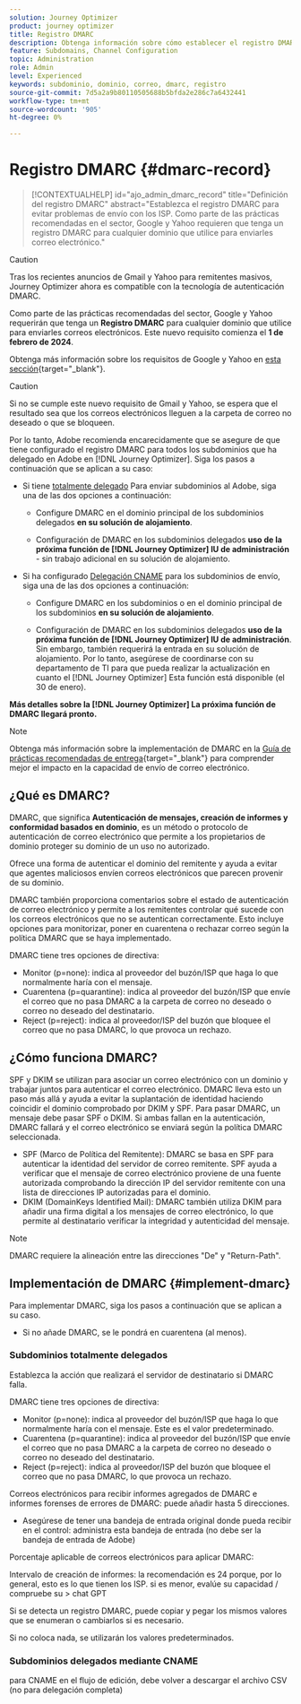 ```yaml
---
solution: Journey Optimizer
product: journey optimizer
title: Registro DMARC
description: Obtenga información sobre cómo establecer el registro DMARC en Journey Optimizer
feature: Subdomains, Channel Configuration
topic: Administration
role: Admin
level: Experienced
keywords: subdominio, dominio, correo, dmarc, registro
source-git-commit: 7d5a2a9b80110505688b5bfda2e286c7a6432441
workflow-type: tm+mt
source-wordcount: '905'
ht-degree: 0%

---
```


# Registro DMARC {#dmarc-record}

>[!CONTEXTUALHELP]
>id="ajo_admin_dmarc_record"
>title="Definición del registro DMARC"
>abstract="Establezca el registro DMARC para evitar problemas de envío con los ISP. Como parte de las prácticas recomendadas en el sector, Google y Yahoo requieren que tenga un registro DMARC para cualquier dominio que utilice para enviarles correo electrónico."

>[!CAUTION]
>
>Tras los recientes anuncios de Gmail y Yahoo para remitentes masivos, Journey Optimizer ahora es compatible con la tecnología de autenticación DMARC.

<!--TO ADD TO AJO HOME PAGE (first tab)

>[!TAB Mandatory DMARC update]

As part of their enforcing industry best practices, Google and Yahoo will both be requiring that you have a DMARC record for any domain you use to send email to them, starting on **February 1st, 2024**. Make sure that you have DMARC record set up for all the subdomains that you have delegated to Adobe in Journey Optimizer.

[![image](using/assets/do-not-localize/learn-more-button.svg)](using/configuration/dmarc-record-update.md)
-->

Como parte de las prácticas recomendadas del sector, Google y Yahoo requerirán que tenga un **Registro DMARC** para cualquier dominio que utilice para enviarles correos electrónicos. Este nuevo requisito comienza el **1 de febrero de 2024**.

Obtenga más información sobre los requisitos de Google y Yahoo en [esta sección](https://experienceleague.adobe.com/docs/deliverability-learn/deliverability-best-practice-guide/additional-resources/guidance-around-changes-to-google-and-yahoo.html?lang=en#dmarc%3A){target="_blank"}.

>[!CAUTION]
>
>Si no se cumple este nuevo requisito de Gmail y Yahoo, se espera que el resultado sea que los correos electrónicos lleguen a la carpeta de correo no deseado o que se bloqueen.

Por lo tanto, Adobe recomienda encarecidamente que se asegure de que tiene configurado el registro DMARC para todos los subdominios que ha delegado en Adobe en [!DNL Journey Optimizer]. Siga los pasos a continuación que se aplican a su caso:

* Si tiene [totalmente delegado](delegate-subdomain.md#full-subdomain-delegation) Para enviar subdominios al Adobe, siga una de las dos opciones a continuación:

   * Configure DMARC en el dominio principal de los subdominios delegados **en su solución de alojamiento**.

   * Configuración de DMARC en los subdominios delegados **uso de la próxima función de [!DNL Journey Optimizer] IU de administración** - sin trabajo adicional en su solución de alojamiento.

* Si ha configurado [Delegación CNAME](delegate-subdomain.md#cname-subdomain-delegation) para los subdominios de envío, siga una de las dos opciones a continuación:

   * Configure DMARC en los subdominios o en el dominio principal de los subdominios **en su solución de alojamiento**.

   * Configuración de DMARC en los subdominios delegados **uso de la próxima función de [!DNL Journey Optimizer] IU de administración**. Sin embargo, también requerirá la entrada en su solución de alojamiento. Por lo tanto, asegúrese de coordinarse con su departamento de TI para que pueda realizar la actualización en cuanto el [!DNL Journey Optimizer] Esta función está disponible (el 30 de enero). <!--and be ready on February 1st, 2024-->

**Más detalles sobre la [!DNL Journey Optimizer] La próxima función de DMARC llegará pronto.**

>[!NOTE]
>
>Obtenga más información sobre la implementación de DMARC en la [Guía de prácticas recomendadas de entrega](https://experienceleague.adobe.com/docs/deliverability-learn/deliverability-best-practice-guide/additional-resources/technotes/implement-dmarc.html#about){target="_blank"} para comprender mejor el impacto en la capacidad de envío de correo electrónico.

## ¿Qué es DMARC?

DMARC, que significa **Autenticación de mensajes, creación de informes y conformidad basados en dominio**, es un método o protocolo de autenticación de correo electrónico que permite a los propietarios de dominio proteger su dominio de un uso no autorizado.

Ofrece una forma de autenticar el dominio del remitente y ayuda a evitar que agentes maliciosos envíen correos electrónicos que parecen provenir de su dominio.

DMARC también proporciona comentarios sobre el estado de autenticación de correo electrónico y permite a los remitentes controlar qué sucede con los correos electrónicos que no se autentican correctamente. Esto incluye opciones para monitorizar, poner en cuarentena o rechazar correo según la política DMARC que se haya implementado.

<!--Setting up a DMARC record involves adding a DNS TXT record to your domain's DNS settings. This record specifies your DMARC policy, such as whether to quarantine or reject messages that fail authentication. Implementing DMARC is a proactive step towards enhancing email security and protecting both your organization and your recipients from email-based threats.-->

DMARC tiene tres opciones de directiva:

* Monitor (p=none): indica al proveedor del buzón/ISP que haga lo que normalmente haría con el mensaje.
* Cuarentena (p=quarantine): indica al proveedor del buzón/ISP que envíe el correo que no pasa DMARC a la carpeta de correo no deseado o correo no deseado del destinatario.
* Reject (p=reject): indica al proveedor/ISP del buzón que bloquee el correo que no pasa DMARC, lo que provoca un rechazo.

## ¿Cómo funciona DMARC?

SPF y DKIM se utilizan para asociar un correo electrónico con un dominio y trabajar juntos para autenticar el correo electrónico. DMARC lleva esto un paso más allá y ayuda a evitar la suplantación de identidad haciendo coincidir el dominio comprobado por DKIM y SPF. Para pasar DMARC, un mensaje debe pasar SPF o DKIM. Si ambas fallan en la autenticación, DMARC fallará y el correo electrónico se enviará según la política DMARC seleccionada.

* SPF (Marco de Política del Remitente): DMARC se basa en SPF para autenticar la identidad del servidor de correo remitente. SPF ayuda a verificar que el mensaje de correo electrónico proviene de una fuente autorizada comprobando la dirección IP del servidor remitente con una lista de direcciones IP autorizadas para el dominio.
* DKIM (DomainKeys Identified Mail): DMARC también utiliza DKIM para añadir una firma digital a los mensajes de correo electrónico, lo que permite al destinatario verificar la integridad y autenticidad del mensaje.

>[!NOTE]
>
>DMARC requiere la alineación entre las direcciones &quot;De&quot; y &quot;Return-Path&quot;.


<!--

* DMARC helps prevent malicious actors from sending emails that appear to come from your domain. By setting up DMARC, you can specify how email providers should handle messages that fail authentication checks, reducing the likelihood that phishing emails will reach recipients.

* DMARC helps improve email deliverability by providing a clear policy for email providers to follow when encountering messages claiming to be from your domain. This can reduce the chances of legitimate emails being marked as spam or rejected.

DMARC helps protect against email spoofing, phishing, and other fraudulent activities.

It allows you to decide how a mailbox provider should handle emails that fail SPF and DKIM checks, providing a way to authenticate the sender's domain and prevent unauthorized use of the domain for malicious purposes.

-->


## Implementación de DMARC {#implement-dmarc}

Para implementar DMARC, siga los pasos a continuación que se aplican a su caso.

* Si no añade DMARC, se le pondrá en cuarentena (al menos).

### Subdominios totalmente delegados

Establezca la acción que realizará el servidor de destinatario si DMARC falla.

DMARC tiene tres opciones de directiva:

* Monitor (p=none): indica al proveedor del buzón/ISP que haga lo que normalmente haría con el mensaje. Este es el valor predeterminado.
* Cuarentena (p=quarantine): indica al proveedor del buzón/ISP que envíe el correo que no pasa DMARC a la carpeta de correo no deseado o correo no deseado del destinatario.
* Reject (p=reject): indica al proveedor/ISP del buzón que bloquee el correo que no pasa DMARC, lo que provoca un rechazo.

Correos electrónicos para recibir informes agregados de DMARC e informes forenses de errores de DMARC: puede añadir hasta 5 direcciones.

* Asegúrese de tener una bandeja de entrada original donde pueda recibir en el control: administra esta bandeja de entrada (no debe ser la bandeja de entrada de Adobe)

Porcentaje aplicable de correos electrónicos para aplicar DMARC:

Intervalo de creación de informes: la recomendación es 24 porque, por lo general, esto es lo que tienen los ISP.
si es menor, evalúe su capacidad / compruebe su > chat GPT

Si se detecta un registro DMARC, puede copiar y pegar los mismos valores que se enumeran o cambiarlos si es necesario.

Si no coloca nada, se utilizarán los valores predeterminados.

### Subdominios delegados mediante CNAME

para CNAME en el flujo de edición, debe volver a descargar el archivo CSV (no para delegación completa)





